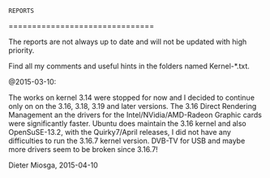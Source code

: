 	REPORTS
===============================


The reports are not always up to date and 
will not be updated with high priority. 

Find all my comments and useful hints 
in the folders named Kernel-*.txt. 


@2015-03-10:

The works on kernel 3.14 were stopped for now and I decided
to continue only on on the 3.16, 3.18, 3.19 and later versions.
The 3.16 Direct Rendering Management an the drivers for the Intel/NVidia/AMD-Radeon
Graphic cards were significantly faster.
Ubuntu does maintain the 3.16 kernel and also OpenSuSE-13.2,
with the Quirky7/April releases, I did not have any difficulties to run the 3.16.7 kernel version.
DVB-TV for USB and maybe more drivers seem to be broken since 3.16.7!


Dieter Miosga, 2015-04-10

